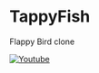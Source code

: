 # TappyFish
Flappy Bird clone

[![Youtube](https://img.youtube.com/vi/CHS9bTBE05A/0.jpg)](https://www.youtube.com/watch?v=CHS9bTBE05A)
